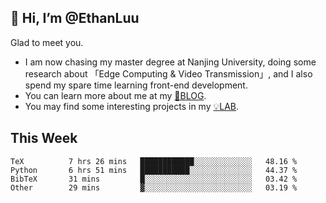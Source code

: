 ## 👋 Hi, I’m @EthanLuu

Glad to meet you.

- I am now chasing my master degree at Nanjing University, doing some research about 「Edge Computing & Video Transmission」, and I also spend my spare time learning front-end development.
- You can learn more about me at my [📝BLOG](https://blog.ethanloo.cn).
- You may find some interesting projects in my [💡LAB](https://lab.ethanloo.cn).

## This Week
<!--START_SECTION:waka-->

```text
TeX          7 hrs 26 mins   ████████████░░░░░░░░░░░░░   48.16 %
Python       6 hrs 51 mins   ███████████░░░░░░░░░░░░░░   44.37 %
BibTeX       31 mins         █░░░░░░░░░░░░░░░░░░░░░░░░   03.42 %
Other        29 mins         ▓░░░░░░░░░░░░░░░░░░░░░░░░   03.19 %
```

<!--END_SECTION:waka-->
